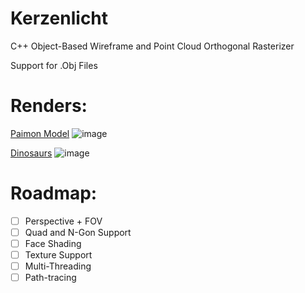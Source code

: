 # Kerzenlicht

C++ Object-Based  Wireframe and Point Cloud Orthogonal Rasterizer

Support for .Obj Files

# Renders:

[Paimon Model](https://sketchfab.com/3d-models/genshin-impact-paimon-5341fed8b453481cad279c246e5a497e)
![image](https://github.com/AleMar21430/Kerzenlicht/assets/99276653/f8466176-03bd-4cf4-8b31-8978925efe6d)

[Dinosaurs](https://sketchfab.com/3d-models/quill-prey-8e0bc811491a47e19e8330a7571cfb0d)
![image](https://github.com/AleMar21430/Kerzenlicht/assets/99276653/f6062a42-e04a-4061-ad15-4cef26baacee)

# Roadmap:
- [ ] Perspective + FOV
- [ ] Quad and N-Gon Support
- [ ] Face Shading
- [ ] Texture Support
- [ ] Multi-Threading
- [ ] Path-tracing
